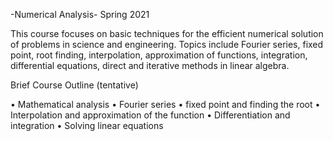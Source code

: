 
-Numerical Analysis-
Spring 2021

This course focuses on basic techniques for the efficient numerical solution of problems in science and
engineering. Topics include Fourier series, fixed point, root finding, interpolation, approximation of
functions, integration, differential equations, direct and iterative methods in linear algebra.


Brief Course Outline (tentative)

• Mathematical analysis
• Fourier series
• fixed point and finding the root
• Interpolation and approximation of the function
• Differentiation and integration
• Solving linear equations
